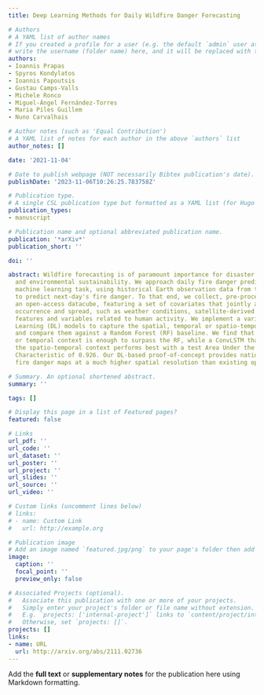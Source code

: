```yaml
---
title: Deep Learning Methods for Daily Wildfire Danger Forecasting

# Authors
# A YAML list of author names
# If you created a profile for a user (e.g. the default `admin` user at `content/authors/admin/`), 
# write the username (folder name) here, and it will be replaced with their full name and linked to their profile.
authors:
- Ioannis Prapas
- Spyros Kondylatos
- Ioannis Papoutsis
- Gustau Camps-Valls
- Michele Ronco
- Miguel-Ángel Fernández-Torres
- Maria Piles Guillem
- Nuno Carvalhais

# Author notes (such as 'Equal Contribution')
# A YAML list of notes for each author in the above `authors` list
author_notes: []

date: '2021-11-04'

# Date to publish webpage (NOT necessarily Bibtex publication's date).
publishDate: '2023-11-06T10:26:25.783758Z'

# Publication type.
# A single CSL publication type but formatted as a YAML list (for Hugo requirements).
publication_types:
- manuscript

# Publication name and optional abbreviated publication name.
publication: '*arXiv*'
publication_short: ''

doi: ''

abstract: Wildfire forecasting is of paramount importance for disaster risk reduction
  and environmental sustainability. We approach daily fire danger prediction as a
  machine learning task, using historical Earth observation data from the last decade
  to predict next-day's fire danger. To that end, we collect, pre-process and harmonize
  an open-access datacube, featuring a set of covariates that jointly affect the fire
  occurrence and spread, such as weather conditions, satellite-derived products, topography
  features and variables related to human activity. We implement a variety of Deep
  Learning (DL) models to capture the spatial, temporal or spatio-temporal context
  and compare them against a Random Forest (RF) baseline. We find that either spatial
  or temporal context is enough to surpass the RF, while a ConvLSTM that exploits
  the spatio-temporal context performs best with a test Area Under the Receiver Operating
  Characteristic of 0.926. Our DL-based proof-of-concept provides national-scale daily
  fire danger maps at a much higher spatial resolution than existing operational solutions.

# Summary. An optional shortened abstract.
summary: ''

tags: []

# Display this page in a list of Featured pages?
featured: false

# Links
url_pdf: ''
url_code: ''
url_dataset: ''
url_poster: ''
url_project: ''
url_slides: ''
url_source: ''
url_video: ''

# Custom links (uncomment lines below)
# links:
# - name: Custom Link
#   url: http://example.org

# Publication image
# Add an image named `featured.jpg/png` to your page's folder then add a caption below.
image:
  caption: ''
  focal_point: ''
  preview_only: false

# Associated Projects (optional).
#   Associate this publication with one or more of your projects.
#   Simply enter your project's folder or file name without extension.
#   E.g. `projects: ['internal-project']` links to `content/project/internal-project/index.md`.
#   Otherwise, set `projects: []`.
projects: []
links:
- name: URL
  url: http://arxiv.org/abs/2111.02736
---
```


Add the **full text** or **supplementary notes** for the publication here using Markdown formatting.
